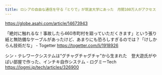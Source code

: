 ```yaml
---
title: ロシアの自由な通信を守る「とりで」が筑波大学にあった　月間100万人がアクセス：朝日新聞GLOBE＋
---
```


https://globe.asahi.com/article/14673943


「絶対に触れるな！事故したら460市町村を廻っていただくきます」という張り紙と無防備なケーブルがあったけど、あまりにも恐ろしすぎるのでは？「けしからん技術だな」 - Togetter
https://togetter.com/li/1918926

シン・テレワークシステムは“グチャグチャグチャ”から生まれた　登大遊氏がやばい部屋で作った、インチキ自作システム - ログミーTech
https://logmi.jp/tech/articles/326900
